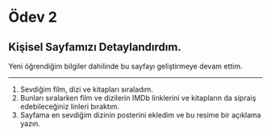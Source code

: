 # Ödev 2
## Kişisel Sayfamızı Detaylandırdım.

Yeni öğrendiğim bilgiler dahilinde bu sayfayı geliştirmeye devam ettim.

---
1. Sevdiğim film, dizi ve kitapları sıraladım.
2. Bunları sıralarken film ve dizilerin IMDb linklerini ve kitapların da sipraiş edebileceğiniz linleri bıraktım.
3. Sayfama en sevdiğim dizinin posterini ekledim ve bu resime bir açıklama yazın.
